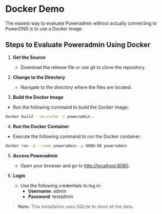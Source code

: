 # Docker Demo

The easiest way to evaluate Poweradmin without actually connecting to PowerDNS is to use a Docker image.

## Steps to Evaluate Poweradmin Using Docker

1. **Get the Source**
    - Download the release file or use git to clone the repository.

2. **Change to the Directory**
    - Navigate to the directory where the files are located.

3. **Build the Docker Image**
- Run the following command to build the Docker image:
```sh
docker build --no-cache -t poweradmin .
```

4. **Run the Docker Container**
- Execute the following command to run the Docker container:
```sh
docker run -d --name poweradmin -p 8080:80 poweradmin
```

5. **Access Poweradmin**
    - Open your browser and go to [http://localhost:8080](http://localhost:8080).

6. **Login**
    - Use the following credentials to log in:
        - **Username**: admin
        - **Password**: testadmin

> **Note**: This installation uses SQLite to store all the data.